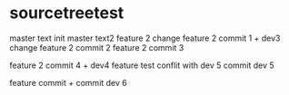 # sourcetreetest
master text init
master text2 
feature 2 change
feature 2 commit 1 + dev3 change
feature 2 commit 2
feature 2 commit 3

feature 2 commit 4 + dev4
 feature test conflit with dev 5
commit dev 5

feature commit + commit dev 6
